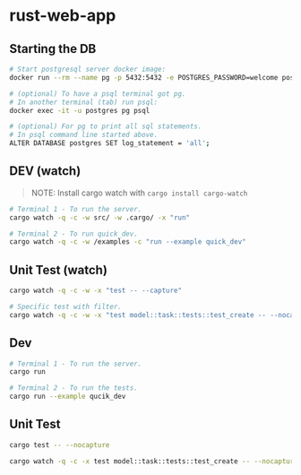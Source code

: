 # rust-web-app

## Starting the DB
```sh
# Start postgresql server docker image:
docker run --rm --name pg -p 5432:5432 -e POSTGRES_PASSWORD=welcome postres:15

# (optional) To have a psql terminal got pg.
# In another terminal (tab) run psql:
docker exec -it -u postgres pg psql

# (optional) For pg to print all sql statements.
# In psql command line started above.
ALTER DATABASE postgres SET log_statement = 'all';
```

## DEV (watch)

> NOTE: Install cargo watch with `cargo install cargo-watch`

```sh
# Terminal 1 - To run the server.
cargo watch -q -c -w src/ -w .cargo/ -x "run"

# Terminal 2 - To run quick_dev.
cargo watch -q -c -w /examples -c "run --example quick_dev"
```

## Unit Test (watch)

```sh
cargo watch -q -c -w -x "test -- --capture"

# Specific test with filter.
cargo watch -q -c -w -x "test model::task::tests::test_create -- --nocapture"
```

## Dev
```sh
# Terminal 1 - To run the server.
cargo run

# Terminal 2 - To run the tests.
cargo run --example qucik_dev
```
## Unit Test
```sh
cargo test -- --nocapture

cargo watch -q -c -x test model::task::tests::test_create -- --nocapture
```

